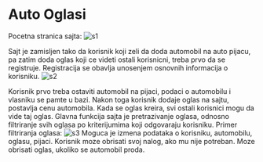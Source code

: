 # Auto Oglasi
Pocetna stranica sajta:
![s1](https://user-images.githubusercontent.com/101477890/159473946-9e06c142-0b9e-4725-a6fd-d4fa8e61ad55.jpg)

Sajt je zamisljen tako da korisnik koji zeli da doda automobil na auto pijacu, pa zatim doda oglas koji ce videti ostali korisnicni, treba prvo da se registruje. Registracija se obavlja unosenjem osnovnih informacija o korisniku.
![s2](https://user-images.githubusercontent.com/101477890/159473854-64a593ca-3c49-48ee-b3c9-9d38076ee503.jpg)

Korisnik prvo treba ostaviti automobil na pijaci, podaci o automobilu i vlasniku se pamte u bazi.
Nakon toga korisnik dodaje oglas na sajtu, postavlja cenu automobila. Kada se oglas kreira, svi ostali korisnici mogu da vide taj oglas.
Glavna funkcija sajta je pretrazivanje oglasa, odnosno filtriranje svih oglasa po kriterijumima koji odgovaraju korisniku.
Primer filtriranja oglasa:
![s3](https://user-images.githubusercontent.com/101477890/159474338-73f183a9-d105-4c18-b6bd-e19f5a116fc8.jpg)
Moguca je izmena podataka o korisniku, automobilu, oglasu, pijaci.
Korisnik moze obrisati svoj nalog, ako mu nije potreban. Moze obrisati oglas, ukoliko se automobil proda.

